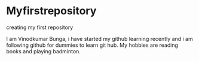 # Myfirstrepository
creating my first repository

I am Vinodkumar Bunga, i have started my github learning recently and i am following github for dummies to learn git hub. My hobbies are reading books and playing badminton.
